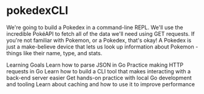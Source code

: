 # pokedexCLI
We're going to build a Pokedex in a command-line REPL. We'll use the incredible PokéAPI to fetch all of the data we'll need using GET requests. If you're not familiar with Pokemon, or a Pokedex, that's okay! A Pokedex is just a make-believe device that lets us look up information about Pokemon - things like their name, type, and stats.

Learning Goals
Learn how to parse JSON in Go
Practice making HTTP requests in Go
Learn how to build a CLI tool that makes interacting with a back-end server easier
Get hands-on practice with local Go development and tooling
Learn about caching and how to use it to improve performance


